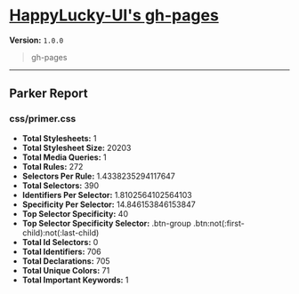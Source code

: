 # [HappyLucky-UI's gh-pages]( http://fatsheepcn.github.io/HappyLucky-UI/ )

**Version:** `1.0.0`

> gh-pages

* * *

## Parker Report

### css/primer.css

- **Total Stylesheets:** 1
- **Total Stylesheet Size:** 20203
- **Total Media Queries:** 1
- **Total Rules:** 272
- **Selectors Per Rule:** 1.4338235294117647
- **Total Selectors:** 390
- **Identifiers Per Selector:** 1.8102564102564103
- **Specificity Per Selector:** 14.846153846153847
- **Top Selector Specificity:** 40
- **Top Selector Specificity Selector:** .btn-group .btn:not(:first-child):not(:last-child)
- **Total Id Selectors:** 0
- **Total Identifiers:** 706
- **Total Declarations:** 705
- **Total Unique Colors:** 71
- **Total Important Keywords:** 1
